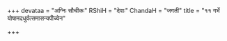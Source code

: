+++
devataa = "अग्निः सौचीकः"
RShiH = "देवाः"
ChandaH = "जगती"
title = "११ गर्भे योषामदधुर्वत्समासन्यपीच्येन"

+++
